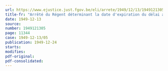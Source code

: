 ```yaml
---
url: https://www.ejustice.just.fgov.be/eli/arrete/1949/12/13/1949121305/justel
title-fr: "Arrêté du Régent déterminant la date d'expiration du délai accordé par l'article 1er de l'arrêté-loi du 1er juin 1944 portant modifications temporaires de la législation sur la nationalité"
date: 1949-12-13
source:
number: 1949121305
page: 11344
case: 1949-12-13/05
publication: 1949-12-24
starts:
modifies:
pdf-original:
pdf-consolidated:
---
```


